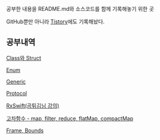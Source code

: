공부한 내용을 README.md와 소스코드를 함께 기록해놓기 위한 곳

GitHub뿐만 아니라 [Tistory](https://harryjeon.tistory.com/)에도 기록해놨다.

## 공부내역

[Class와 Struct](https://github.com/harryjeonn/study/tree/main/class-struct)

[Enum](https://github.com/harryjeonn/study/tree/main/enum)

[Generic](https://github.com/harryjeonn/study/tree/main/generic)

[Protocol](https://github.com/harryjeonn/study/tree/main/protocol)

[RxSwift(곰튀김님 강의)](https://github.com/harryjeonn/study/tree/main/RxSwift_In_4_Hours)

[고차함수 - map, filter, reduce, flatMap, compactMap](https://github.com/harryjeonn/study/tree/main/higher-order-function)

[Frame, Bounds](https://github.com/harryjeonn/study/tree/main/frame-bounds)
